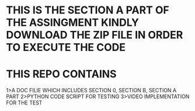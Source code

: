 # THIS IS THE SECTION A PART OF THE ASSINGMENT KINDLY DOWNLOAD THE ZIP FILE IN ORDER TO EXECUTE THE CODE
# THIS REPO CONTAINS
1>A DOC FILIE WHICH INCLUDES SECTION 0, SECTION B, SECTION A PART
2>PYTHON CODE SCRIPT FOR TESTING
3>VIDEO IMPLEMENTATION FOR THE TEST


